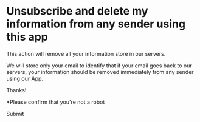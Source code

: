 Unsubscribe and delete my information from any sender using this app
====================================================================

This action will remove all your information store in our servers.

We will store only your email to identify that if your email goes back to our servers, your information should be removed immediately from any sender using our App.

  

Thanks!

  

\*Please confirm that you're not a robot

  
Submit